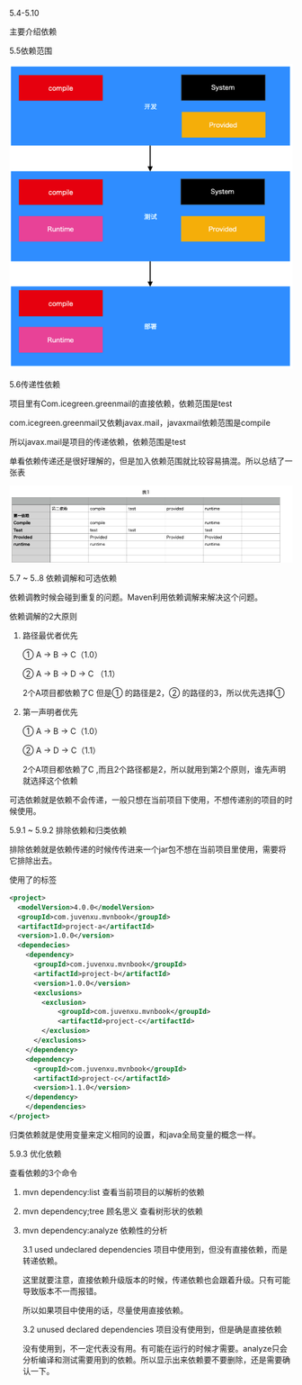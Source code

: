 5.4-5.10

主要介绍依赖

5.5依赖范围

![avatar](https://github.com/hideaki10/MavenAction/blob/master/Maven范围依赖.png)

5.6传递性依赖

项目里有Com.icegreen.greenmail的直接依赖，依赖范围是test

com.icegreen.greenmail又依赖javax.mail，javaxmail依赖范围是compile

所以javax.mail是项目的传递依赖，依赖范围是test

单看依赖传递还是很好理解的，但是加入依赖范围就比较容易搞混。所以总结了一张表

![avatar](https://github.com/hideaki10/MavenAction/blob/master/Maven传递依赖.png)

5.7 ~ 5..8 依赖调解和可选依赖

依赖调教时候会碰到重复的问题。Maven利用依赖调解来解决这个问题。

依赖调解的2大原则

1. 路径最优者优先

   ①   A → B → C（1.0）

   ②   A → B → D → C （1.1） 

   2个A项目都依赖了C 但是① 的路径是2，② 的路径的3，所以优先选择①  

2. 第一声明者优先

    ①   A → B → C（1.0）

    ②   A → D → C（1.1）

   2个A项目都依赖了C ,而且2个路径都是2，所以就用到第2个原则，谁先声明就选择这个依赖

可选依赖就是依赖不会传递，一般只想在当前项目下使用，不想传递别的项目的时候使用。

 5.9.1 ~ 5.9.2 排除依赖和归类依赖

排除依赖就是依赖传递的时候传传进来一个jar包不想在当前项目里使用，需要将它排除出去。

使用了<exclusions>的标签

```xml
<project>
  <modelVersion>4.0.0</modelVersion>
  <groupId>com.juvenxu.mvnbook</groupId>
  <artifactId>project-a</artifactId>
  <version>1.0.0</version>
  <dependecies>
    <dependency>
      <groupId>com.juvenxu.mvnbook</groupId>
      <artifactId>project-b</artifactId>
      <version>1.0.0</version>
      <exclusions>
        <exclusion>
            <groupId>com.juvenxu.mvnbook</groupId>
            <artifactId>project-c</artifactId>
        </exclusion>
      </exclusions>
    </dependency>
    <dependency>
      <groupId>com.juvenxu.mvnbook</groupId>
      <artifactId>project-c</artifactId>
      <version>1.1.0</version>
    </dependency>
    </dependencies>
</project>
```



归类依赖就是使用变量来定义相同的设置，和java全局变量的概念一样。

5.9.3 优化依赖

查看依赖的3个命令

1. mvn dependency:list  查看当前项目的以解析的依赖

2. mvn dependency;tree 顾名思义 查看树形状的依赖

3. mvn dependency:analyze 依赖性的分析 

   3.1 used undeclared dependencies 项目中使用到，但没有直接依赖，而是转递依赖。

   这里就要注意，直接依赖升级版本的时候，传递依赖也会跟着升级。只有可能导致版本不一而报错。

   所以如果项目中使用的话，尽量使用直接依赖。

   3.2 unused declared dependencies 项目没有使用到，但是确是直接依赖

   没有使用到，不一定代表没有用。有可能在运行的时候才需要。analyze只会分析编译和测试需要用到的依赖。所以显示出来依赖要不要删除，还是需要确认一下。